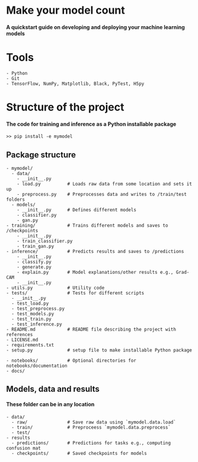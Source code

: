 # Make your model count
#### A quickstart guide on developing and deploying your machine learning models

# Tools
	- Python
	- Git
	- TensorFlow, NumPy, Matplotlib, Black, PyTest, H5py

# Structure of the project
#### The code for training and inference as a Python installable package
	>> pip install -e mymodel

## Package structure
	- mymodel/
	  - data/
	    - __init__.py
		- load.py          # Loads raw data from some location and sets it up
		- preprocess.py    # Preprocesses data and writes to /train/test folders
	  - models/
		- __init__.py      # Defines different models
		- classifier.py         
		- gan.py                
	- training/            # Trains different models and saves to /checkpoints
		- __init__.py
		- train_classifier.py
		- train_gan.py
	- inference/           # Predicts results and saves to /predictions
		- __init__.py
		- classify.py
		- generate.py
		- explain.py       # Model explanations/other results e.g., Grad-CAM
		- __init__.py
	- utils.py             # Utility code
	- tests/			   # Tests for different scripts
      - __init__.py
	  - test_load.py
	  - test_preprocess.py
	  - test_models.py
	  - test_train.py
	  - test_inference.py
	- README.md            # README file describing the project with references
	- LICENSE.md
	- requirements.txt
	- setup.py             # setup file to make installable Python package

	- notebooks/           # Optional directories for notebooks/documentation
	- docs/

## Models, data and results
#### These folder can be in any location
	- data/
	  - raw/               # Save raw data using `mymodel.data.load`
	  - train/			   # Preproceess `mymodel.data.preprocess`
	  - test/
	- results
	  - predictions/       # Predictions for tasks e.g., computing confusion mat
      - checkpoints/       # Saved checkpoints for models
